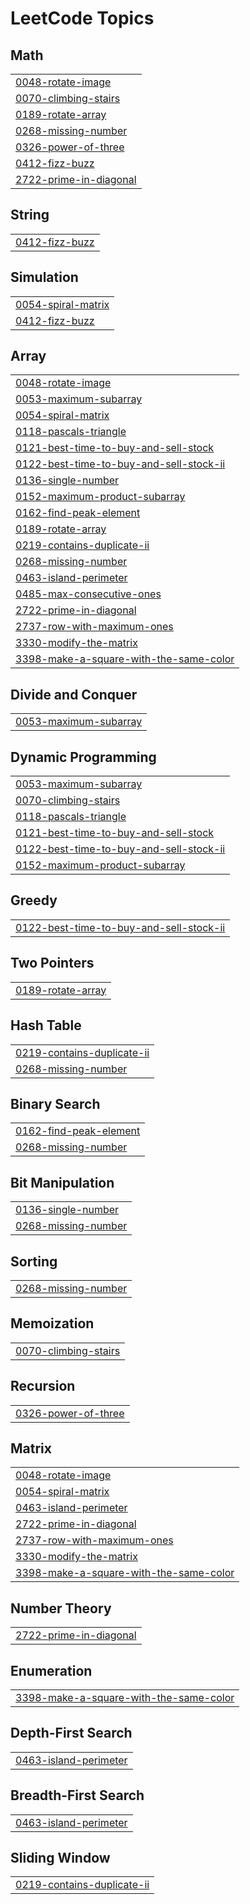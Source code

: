 <!---LeetCode Topics Start-->
# LeetCode Topics
## Math
|  |
| ------- |
| [0048-rotate-image](https://github.com/M-For-Mahathi/LeetCode-Problems/tree/master/0048-rotate-image) |
| [0070-climbing-stairs](https://github.com/M-For-Mahathi/LeetCode-Problems/tree/master/0070-climbing-stairs) |
| [0189-rotate-array](https://github.com/M-For-Mahathi/LeetCode-Problems/tree/master/0189-rotate-array) |
| [0268-missing-number](https://github.com/M-For-Mahathi/LeetCode-Problems/tree/master/0268-missing-number) |
| [0326-power-of-three](https://github.com/M-For-Mahathi/LeetCode-Problems/tree/master/0326-power-of-three) |
| [0412-fizz-buzz](https://github.com/M-For-Mahathi/LeetCode-Problems/tree/master/0412-fizz-buzz) |
| [2722-prime-in-diagonal](https://github.com/M-For-Mahathi/LeetCode-Problems/tree/master/2722-prime-in-diagonal) |
## String
|  |
| ------- |
| [0412-fizz-buzz](https://github.com/M-For-Mahathi/LeetCode-Problems/tree/master/0412-fizz-buzz) |
## Simulation
|  |
| ------- |
| [0054-spiral-matrix](https://github.com/M-For-Mahathi/LeetCode-Problems/tree/master/0054-spiral-matrix) |
| [0412-fizz-buzz](https://github.com/M-For-Mahathi/LeetCode-Problems/tree/master/0412-fizz-buzz) |
## Array
|  |
| ------- |
| [0048-rotate-image](https://github.com/M-For-Mahathi/LeetCode-Problems/tree/master/0048-rotate-image) |
| [0053-maximum-subarray](https://github.com/M-For-Mahathi/LeetCode-Problems/tree/master/0053-maximum-subarray) |
| [0054-spiral-matrix](https://github.com/M-For-Mahathi/LeetCode-Problems/tree/master/0054-spiral-matrix) |
| [0118-pascals-triangle](https://github.com/M-For-Mahathi/LeetCode-Problems/tree/master/0118-pascals-triangle) |
| [0121-best-time-to-buy-and-sell-stock](https://github.com/M-For-Mahathi/LeetCode-Problems/tree/master/0121-best-time-to-buy-and-sell-stock) |
| [0122-best-time-to-buy-and-sell-stock-ii](https://github.com/M-For-Mahathi/LeetCode-Problems/tree/master/0122-best-time-to-buy-and-sell-stock-ii) |
| [0136-single-number](https://github.com/M-For-Mahathi/LeetCode-Problems/tree/master/0136-single-number) |
| [0152-maximum-product-subarray](https://github.com/M-For-Mahathi/LeetCode-Problems/tree/master/0152-maximum-product-subarray) |
| [0162-find-peak-element](https://github.com/M-For-Mahathi/LeetCode-Problems/tree/master/0162-find-peak-element) |
| [0189-rotate-array](https://github.com/M-For-Mahathi/LeetCode-Problems/tree/master/0189-rotate-array) |
| [0219-contains-duplicate-ii](https://github.com/M-For-Mahathi/LeetCode-Problems/tree/master/0219-contains-duplicate-ii) |
| [0268-missing-number](https://github.com/M-For-Mahathi/LeetCode-Problems/tree/master/0268-missing-number) |
| [0463-island-perimeter](https://github.com/M-For-Mahathi/LeetCode-Problems/tree/master/0463-island-perimeter) |
| [0485-max-consecutive-ones](https://github.com/M-For-Mahathi/LeetCode-Problems/tree/master/0485-max-consecutive-ones) |
| [2722-prime-in-diagonal](https://github.com/M-For-Mahathi/LeetCode-Problems/tree/master/2722-prime-in-diagonal) |
| [2737-row-with-maximum-ones](https://github.com/M-For-Mahathi/LeetCode-Problems/tree/master/2737-row-with-maximum-ones) |
| [3330-modify-the-matrix](https://github.com/M-For-Mahathi/LeetCode-Problems/tree/master/3330-modify-the-matrix) |
| [3398-make-a-square-with-the-same-color](https://github.com/M-For-Mahathi/LeetCode-Problems/tree/master/3398-make-a-square-with-the-same-color) |
## Divide and Conquer
|  |
| ------- |
| [0053-maximum-subarray](https://github.com/M-For-Mahathi/LeetCode-Problems/tree/master/0053-maximum-subarray) |
## Dynamic Programming
|  |
| ------- |
| [0053-maximum-subarray](https://github.com/M-For-Mahathi/LeetCode-Problems/tree/master/0053-maximum-subarray) |
| [0070-climbing-stairs](https://github.com/M-For-Mahathi/LeetCode-Problems/tree/master/0070-climbing-stairs) |
| [0118-pascals-triangle](https://github.com/M-For-Mahathi/LeetCode-Problems/tree/master/0118-pascals-triangle) |
| [0121-best-time-to-buy-and-sell-stock](https://github.com/M-For-Mahathi/LeetCode-Problems/tree/master/0121-best-time-to-buy-and-sell-stock) |
| [0122-best-time-to-buy-and-sell-stock-ii](https://github.com/M-For-Mahathi/LeetCode-Problems/tree/master/0122-best-time-to-buy-and-sell-stock-ii) |
| [0152-maximum-product-subarray](https://github.com/M-For-Mahathi/LeetCode-Problems/tree/master/0152-maximum-product-subarray) |
## Greedy
|  |
| ------- |
| [0122-best-time-to-buy-and-sell-stock-ii](https://github.com/M-For-Mahathi/LeetCode-Problems/tree/master/0122-best-time-to-buy-and-sell-stock-ii) |
## Two Pointers
|  |
| ------- |
| [0189-rotate-array](https://github.com/M-For-Mahathi/LeetCode-Problems/tree/master/0189-rotate-array) |
## Hash Table
|  |
| ------- |
| [0219-contains-duplicate-ii](https://github.com/M-For-Mahathi/LeetCode-Problems/tree/master/0219-contains-duplicate-ii) |
| [0268-missing-number](https://github.com/M-For-Mahathi/LeetCode-Problems/tree/master/0268-missing-number) |
## Binary Search
|  |
| ------- |
| [0162-find-peak-element](https://github.com/M-For-Mahathi/LeetCode-Problems/tree/master/0162-find-peak-element) |
| [0268-missing-number](https://github.com/M-For-Mahathi/LeetCode-Problems/tree/master/0268-missing-number) |
## Bit Manipulation
|  |
| ------- |
| [0136-single-number](https://github.com/M-For-Mahathi/LeetCode-Problems/tree/master/0136-single-number) |
| [0268-missing-number](https://github.com/M-For-Mahathi/LeetCode-Problems/tree/master/0268-missing-number) |
## Sorting
|  |
| ------- |
| [0268-missing-number](https://github.com/M-For-Mahathi/LeetCode-Problems/tree/master/0268-missing-number) |
## Memoization
|  |
| ------- |
| [0070-climbing-stairs](https://github.com/M-For-Mahathi/LeetCode-Problems/tree/master/0070-climbing-stairs) |
## Recursion
|  |
| ------- |
| [0326-power-of-three](https://github.com/M-For-Mahathi/LeetCode-Problems/tree/master/0326-power-of-three) |
## Matrix
|  |
| ------- |
| [0048-rotate-image](https://github.com/M-For-Mahathi/LeetCode-Problems/tree/master/0048-rotate-image) |
| [0054-spiral-matrix](https://github.com/M-For-Mahathi/LeetCode-Problems/tree/master/0054-spiral-matrix) |
| [0463-island-perimeter](https://github.com/M-For-Mahathi/LeetCode-Problems/tree/master/0463-island-perimeter) |
| [2722-prime-in-diagonal](https://github.com/M-For-Mahathi/LeetCode-Problems/tree/master/2722-prime-in-diagonal) |
| [2737-row-with-maximum-ones](https://github.com/M-For-Mahathi/LeetCode-Problems/tree/master/2737-row-with-maximum-ones) |
| [3330-modify-the-matrix](https://github.com/M-For-Mahathi/LeetCode-Problems/tree/master/3330-modify-the-matrix) |
| [3398-make-a-square-with-the-same-color](https://github.com/M-For-Mahathi/LeetCode-Problems/tree/master/3398-make-a-square-with-the-same-color) |
## Number Theory
|  |
| ------- |
| [2722-prime-in-diagonal](https://github.com/M-For-Mahathi/LeetCode-Problems/tree/master/2722-prime-in-diagonal) |
## Enumeration
|  |
| ------- |
| [3398-make-a-square-with-the-same-color](https://github.com/M-For-Mahathi/LeetCode-Problems/tree/master/3398-make-a-square-with-the-same-color) |
## Depth-First Search
|  |
| ------- |
| [0463-island-perimeter](https://github.com/M-For-Mahathi/LeetCode-Problems/tree/master/0463-island-perimeter) |
## Breadth-First Search
|  |
| ------- |
| [0463-island-perimeter](https://github.com/M-For-Mahathi/LeetCode-Problems/tree/master/0463-island-perimeter) |
## Sliding Window
|  |
| ------- |
| [0219-contains-duplicate-ii](https://github.com/M-For-Mahathi/LeetCode-Problems/tree/master/0219-contains-duplicate-ii) |
<!---LeetCode Topics End-->
